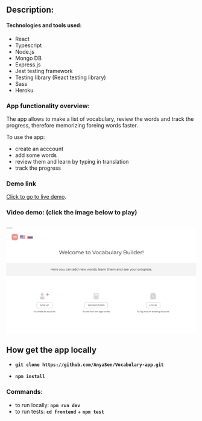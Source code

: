 ## Description:

#### Technologies and tools used:

- React
- Typescript
- Node.js
- Mongo DB
- Express.js
- Jest testing framework
- Testing library (React testing library)
- Sass
- Heroku

### App functionality overview:

The app allows to make a list of vocabulary, review the words and track the progress, therefore memorizing foreing words faster.

To use the app:

- create an acccount
- add some words
- review them and learn by typing in translation
- track the progress

### Demo link

[Click to go to live demo](https://appvocabularybuilder.herokuapp.com/).

### Video demo: (click the image below to play)

<a href="https://youtu.be/wkZnL-1QmGQ" target='_blank'>
    <img src="./video_demo.png" alt="Demo Video"/>
</a>

## How get the app locally

- **`git clone https://github.com/AnyaSen/Vocabulary-app.git`**

- **`npm install`**

### Commands:

- to run locally: **`npm run dev`**
- to run tests: **`cd frontend`** + **`npm test`**

